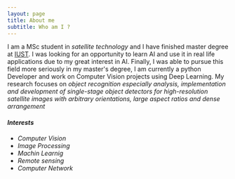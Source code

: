 ```yaml
---
layout: page
title: About me
subtitle: Who am I ?
---
```

I am a MSc student in _satellite technology_ and I have finished master degree at [IUST](https://en.wikipedia.org/wiki/Iran_University_of_Science_and_Technology "Iran_University_of_Science_and_Technology" ). I was looking for an opportunity to learn AI and use it in real life applications due to my great interest in AI. Finally, I was able to pursue this field more seriously in my master's degree, I am currently a python Developer and work on Computer Vision projects using Deep Learning.
My research focuses on _object recognition especially analysis, implementation and development of single-stage object detectors for high-resolution satellite images with arbitrary orientations, large aspect ratios and dense arrangement_ 


 #### *Interests*
-  *Computer Vision*
-  *Image Processing*
-  *Machin Learnig*
-  *Remote sensing* 
-  *Computer Network*





